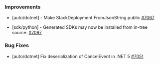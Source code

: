 ### Improvements

- [auto/dotnet] - Make StackDeployment.FromJsonString public
  [#7067](https://github.com/pulumi/pulumi/pull/7067)

- [sdk/python] - Generated SDKs may now be installed from in-tree source.
  [#7097](https://github.com/pulumi/pulumi/pull/7097)

### Bug Fixes

- [auto/dotnet] Fix deserialization of CancelEvent in .NET 5
  [#7051](https://github.com/pulumi/pulumi/pull/7051)
